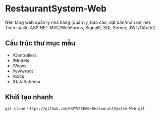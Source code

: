 # RestaurantSystem-Web

Nền tảng web quản lý nhà hàng (quản lý, báo cáo, đặt bàn/món online).  
Tech stack: ASP.NET MVC/WebForms, SignalR, SQL Server, JWT/OAuth2.

## Cấu trúc thư mục mẫu
- /Controllers
- /Models
- /Views
- /wwwroot
- /docs
- /DataSchema

## Khởi tạo nhanh
```bash
git clone https://github.com/HUYVESEA0/RestaurantSystem-Web.git
```